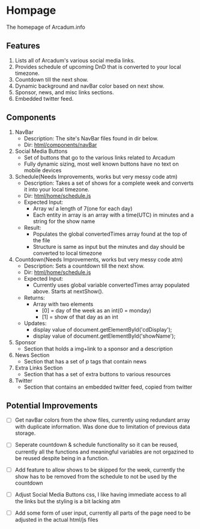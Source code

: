 # Hompage 
The homepage of Arcadum.info

## Features
1. Lists all of Arcadum's various social media links.
2. Provides schedule of upcoming DnD that is converted to your local timezone.
3. Countdown till the next show.
4. Dynamic background and navBar color based on next show.
5. Sponsor, news, and misc links sections. 
6. Embedded twitter feed.

## Components
1. NavBar
    - Description: The site's NavBar files found in dir below.
    - Dir: [html/components/navBar](/html/components/navBar)
2. Social Media Buttons
    - Set of buttons that go to the various links related to Arcadum
    - Fully dynamic sizing, most well known buttons have no text on mobile devices
3. Schedule(Needs Improvements, works but very messy code atm)
    - Description: Takes a set of shows for a complete week and converts it into your local timezone.
    - Dir: [html/home/schedule.js](/html/home/schedule.js)
    - Expected Input:
      - Array w/ a length of 7(one for each day)
      - Each entity in array is an array with a time(UTC) in minutes and a string for the show name
    - Result:
      - Populates the global convertedTimes array found at the top of the file
      - Structure is same as input but the minutes and day should be converted to local timezone    
4. Countdown(Needs Improvements, works but very messy code atm)
    - Description: Sets a countdown till the next show.
    - Dir: [html/home/schedule.js](/html/home/schedule.js)
    - Expected Input:
      - Currently uses global variable convertedTimes array populated above. Starts at nextShow().
    - Returns:
      - Array with two elements
        - [0] = day of the week as an int(0 = monday)
        - [1] = show of that day as an int
    - Updates:
      - display value of document.getElementById('cdDisplay');
      - display value of document.getElementById('showName');      
5. Sponsor
    - Section that holds a img+link to a sponsor and a description
6. News Section
    - Section that has a set of p tags that contain news
7. Extra Links Section
    - Section that has a set of extra buttons to various resources
8. Twitter
    - Section that contains an embedded twitter feed, copied from twitter

## Potential Improvements
- [ ] Get navBar colors from the show files, currently using redundant array with duplicate information. Was done due to limitation of previous data storage.

- [ ] Seperate countdown & schedule functionality so it can be reused, currently all the functions and meaningful variables are not orgazined to be reused despite being in a function.

- [ ] Add feature to allow shows to be skipped for the week, currently the show has to be removed from the schedule to not be used by the countdown

- [ ] Adjust Social Media Buttons css, I like having immediate access to all the links but the styling is a bit lacking atm

- [ ] Add some form of user input, currently all parts of the page need to be adjusted in the actual html/js files
